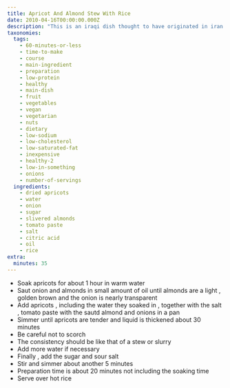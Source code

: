```yaml
---
title: Apricot And Almond Stew With Rice
date: 2010-04-16T00:00:00.000Z
description: "This is an iraqi dish thought to have originated in iran.  it's tangy and sweet and is a special treat in my family.  i have not included the directions for making the rice as i sometimes use a rice cooker and at other times i make it steamed the traditional way.  either way is fine.\r\nsour salt, also called citric acid crystals looks like sugar and can be found in most stores.  careful, it is very potent.\r\nthe weight of the apricots is a guess.  it is one box or bag of dried apricots as packaged in the stores."
taxonomies:
  tags:
    - 60-minutes-or-less
    - time-to-make
    - course
    - main-ingredient
    - preparation
    - low-protein
    - healthy
    - main-dish
    - fruit
    - vegetables
    - vegan
    - vegetarian
    - nuts
    - dietary
    - low-sodium
    - low-cholesterol
    - low-saturated-fat
    - inexpensive
    - healthy-2
    - low-in-something
    - onions
    - number-of-servings
  ingredients:
    - dried apricots
    - water
    - onion
    - sugar
    - slivered almonds
    - tomato paste
    - salt
    - citric acid
    - oil
    - rice
extra:
  minutes: 35
---
```

 - Soak apricots for about 1 hour in warm water
 - Saut onion and almonds in small amount of oil until almonds are a light , golden brown and the onion is nearly transparent
 - Add apricots , including the water they soaked in , together with the salt , tomato paste with the sautd almond and onions in a pan
 - Simmer until apricots are tender and liquid is thickened about 30 minutes
 - Be careful not to scorch
 - The consistency should be like that of a stew or slurry
 - Add more water if necessary
 - Finally , add the sugar and sour salt
 - Stir and simmer about another 5 minutes
 - Preparation time is about 20 minutes not including the soaking time
 - Serve over hot rice
